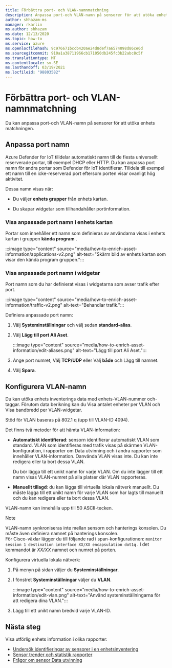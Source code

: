 ```yaml
---
title: Förbättra port- och VLAN-namnmatchning
description: Anpassa port-och VLAN-namn på sensorer för att utöka enhets matchningen.
author: shhazam-ms
manager: rkarlin
ms.author: shhazam
ms.date: 12/13/2020
ms.topic: how-to
ms.service: azure
ms.openlocfilehash: 9c976671bccb420ae24d8def7a6574098d86ce6d
ms.sourcegitcommit: 910a1a38711966cb171050db245fc3b22abc8c5f
ms.translationtype: MT
ms.contentlocale: sv-SE
ms.lasthandoff: 03/19/2021
ms.locfileid: "98803582"
---
```

# <a name="enhance-port-and-vlan-name-resolution"></a>Förbättra port- och VLAN-namnmatchning

Du kan anpassa port-och VLAN-namn på sensorer för att utöka enhets matchningen.

## <a name="customize-port-names"></a>Anpassa port namn

Azure Defender for IoT tilldelar automatiskt namn till de flesta universellt reserverade portar, till exempel DHCP eller HTTP. Du kan anpassa port namn för andra portar som Defender för IoT identifierar. Tilldela till exempel ett namn till en icke-reserverad port eftersom porten visar ovanligt hög aktivitet.

Dessa namn visas när:

  - Du väljer **enhets grupper** från enhets kartan.

  - Du skapar widgetar som tillhandahåller portinformation.

### <a name="view-custom-port-names-in-the-device-map"></a>Visa anpassade port namn i enhets kartan

Portar som innehåller ett namn som definieras av användarna visas i enhets kartan i gruppen **kända program** .

:::image type="content" source="media/how-to-enrich-asset-information/applications-v2.png" alt-text="Skärm bild av enhets kartan som visar den kända program gruppen.":::

### <a name="view-custom-port-names-in-widgets"></a>Visa anpassade port namn i widgetar

Port namn som du har definierat visas i widgetarna som avser trafik efter port.

:::image type="content" source="media/how-to-enrich-asset-information/traffic-v2.png" alt-text="Behandlar trafik.":::

Definiera anpassade port namn:

1. Välj **Systeminställningar** och välj sedan **standard-alias**.

2. Välj **Lägg till port Ali Aset**.

    :::image type="content" source="media/how-to-enrich-asset-information/edit-aliases.png" alt-text="Lägg till port Ali Aset.":::

3. Ange port numret, Välj **TCP/UDP** eller Välj **både** och Lägg till namnet.

4. Välj **Spara**.

## <a name="configure-vlan-names"></a>Konfigurera VLAN-namn

Du kan utöka enhets inventerings data med enhets-VLAN-nummer och-taggar. Förutom data berikning kan du Visa antalet enheter per VLAN och Visa bandbredd per VLAN-widgetar.

Stöd för VLAN baseras på 802.1 q (upp till VLAN-ID 4094).

Det finns två metoder för att hämta VLAN-information:

- **Automatiskt identifierad**: sensorn identifierar automatiskt VLAN som standard. VLAN som identifieras med trafik visas på skärmen VLAN-konfiguration, i rapporter om Data utvinning och i andra rapporter som innehåller VLAN-information. Oanvända VLAN visas inte. Du kan inte redigera eller ta bort dessa VLAN. 

  Du bör lägga till ett unikt namn för varje VLAN. Om du inte lägger till ett namn visas VLAN-numret på alla platser där VLAN rapporteras.

- **Manuellt tillagd**: du kan lägga till virtuella lokala nätverk manuellt. Du måste lägga till ett unikt namn för varje VLAN som har lagts till manuellt och du kan redigera eller ta bort dessa VLAN.

VLAN-namn kan innehålla upp till 50 ASCII-tecken.

> [!NOTE]
> VLAN-namn synkroniseras inte mellan sensorn och hanterings konsolen. Du måste även definiera namnet på hanterings konsolen.  
För Cisco-växlar lägger du till följande rad i span-konfigurationen: `monitor session 1 destination interface XX/XX encapsulation dot1q` . I det kommandot är *XX/XX* namnet och numret på porten.

Konfigurera virtuella lokala nätverk:

1. På menyn på sidan väljer du **Systeminställningar**.

2. I fönstret **Systeminställningar** väljer du **VLAN**.

    :::image type="content" source="media/how-to-enrich-asset-information/edit-vlan.png" alt-text="Använd systeminställningarna för att redigera dina VLAN.":::

3. Lägg till ett unikt namn bredvid varje VLAN-ID.

## <a name="next-steps"></a>Nästa steg

Visa utförlig enhets information i olika rapporter:

- [Undersök identifieringar av sensorer i en enhetsinventering](how-to-investigate-sensor-detections-in-a-device-inventory.md)
- [Sensor trender och statistik rapporter](how-to-create-trends-and-statistics-reports.md)
- [Frågor om sensor Data utvinning](how-to-create-data-mining-queries.md)
